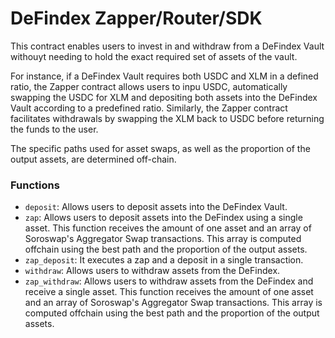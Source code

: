 # DeFindex Zapper/Router/SDK
This contract enables users to invest in and withdraw from a DeFindex Vault withouyt needing to hold the exact required set of assets of the vault.

For instance, if a DeFindex Vault requires both USDC and XLM in a defined ratio, the Zapper contract allows users to inpu USDC, automatically swapping the USDC for XLM and depositing both assets into the DeFindex Vault according to a predefined ratio. Similarly, the Zapper contract facilitates withdrawals by swapping the XLM back to USDC before returning the funds to the user.

The specific paths used for asset swaps, as well as the proportion of the output assets, are determined off-chain.

### Functions
- `deposit`: Allows users to deposit assets into the DeFindex Vault.
- `zap`: Allows users to deposit assets into the DeFindex using a single asset. This function receives the amount of one asset and an array of Soroswap's Aggregator Swap transactions. This array is computed offchain using the best path and the proportion of the output assets. 
- `zap_deposit`: It executes a zap and a deposit in a single transaction.
- `withdraw`: Allows users to withdraw assets from the DeFindex.
- `zap_withdraw`: Allows users to withdraw assets from the DeFindex and receive a single asset. This function receives the amount of one asset and an array of Soroswap's Aggregator Swap transactions. This array is computed offchain using the best path and the proportion of the output assets. 
